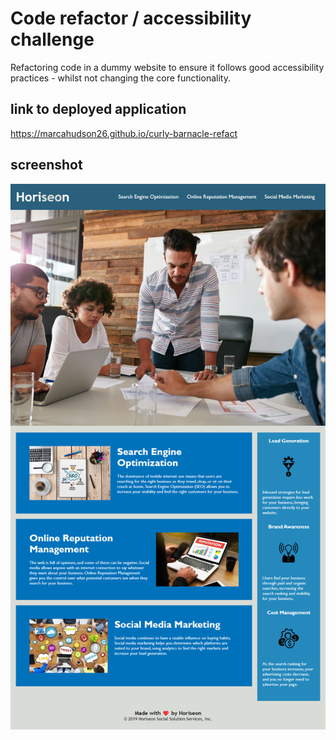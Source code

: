 # Code refactor / accessibility challenge 

Refactoring code in a dummy website to ensure it follows good accessibility practices - whilst not changing the core functionality.

## link to deployed application
https://marcahudson26.github.io/curly-barnacle-refact


## screenshot 
![Screenshot](/assets/screenshot.png)

